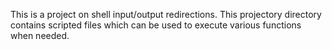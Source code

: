 This is a project on shell input/output redirections. This projectory directory contains scripted files which can be used to execute various functions when needed. 
